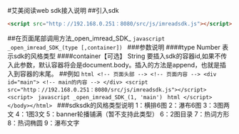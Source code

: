 #艾美阅读web sdk接入说明
##引入sdk
```html
<script src="http：//192.168.0.251：8080/src/js/imreadsdk.js"></script>
```
##在页面尾部调用方法_open_imread_SDK_
    ```javascript
        _open_imread_SDK_(type [,container])
    ```
###参数说明
    ####type
        Number 表示sdk的风格类型
    ####container【可选】
        String 要插入sdk的容器id,如果不传入此参数，默认容器将会是document.body。插入的方法是append，也就是插入到容器的末尾。
##例如
    ```html
    <!-- 页面头部 -->
    <!-- 页面内容 -->
    <div id="main">
        <!-- main的内容 -->
    </div>
    <script src="http：//192.168.0.251：8080/src/js/imreadsdk.js"></script>
    <script>
    ```
    ```javascript
        _open_imread_SDK_(1, 'main')
    ```
    ```html
    </script>
    </body></html>
    ```
###sdksdk的风格类型说明
    1：横排6图
    2：瀑布6图
    3：3图两文
    4：1图3文
    5：banner轮播铺满（暂不支持此类型）
    6：2图目录
    7：热词方形
    8：热词椭圆
    9：瀑布文字


